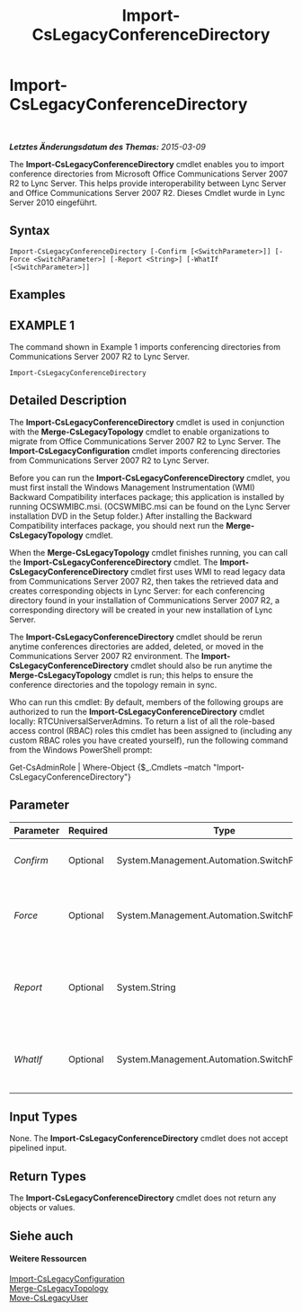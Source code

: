﻿---
title: Import-CsLegacyConferenceDirectory
TOCTitle: Import-CsLegacyConferenceDirectory
ms:assetid: 5ecb9bf9-cbce-48a6-966c-ecbdac59cb3a
ms:mtpsurl: https://technet.microsoft.com/de-de/library/Gg398418(v=OCS.15)
ms:contentKeyID: 49294149
ms.date: 05/19/2016
mtps_version: v=OCS.15
ms.translationtype: HT
---

# Import-CsLegacyConferenceDirectory

 

_**Letztes Änderungsdatum des Themas:** 2015-03-09_

The **Import-CsLegacyConferenceDirectory** cmdlet enables you to import conference directories from Microsoft Office Communications Server 2007 R2 to Lync Server. This helps provide interoperability between Lync Server and Office Communications Server 2007 R2. Dieses Cmdlet wurde in Lync Server 2010 eingeführt.

## Syntax

    Import-CsLegacyConferenceDirectory [-Confirm [<SwitchParameter>]] [-Force <SwitchParameter>] [-Report <String>] [-WhatIf [<SwitchParameter>]]

## Examples

## EXAMPLE 1

The command shown in Example 1 imports conferencing directories from Communications Server 2007 R2 to Lync Server.

    Import-CsLegacyConferenceDirectory

## Detailed Description

The **Import-CsLegacyConferenceDirectory** cmdlet is used in conjunction with the **Merge-CsLegacyTopology** cmdlet to enable organizations to migrate from Office Communications Server 2007 R2 to Lync Server. The **Import-CsLegacyConfiguration** cmdlet imports conferencing directories from Communications Server 2007 R2 to Lync Server.

Before you can run the **Import-CsLegacyConferenceDirectory** cmdlet, you must first install the Windows Management Instrumentation (WMI) Backward Compatibility interfaces package; this application is installed by running OCSWMIBC.msi. (OCSWMIBC.msi can be found on the Lync Server installation DVD in the Setup folder.) After installing the Backward Compatibility interfaces package, you should next run the **Merge-CsLegacyTopology** cmdlet.

When the **Merge-CsLegacyTopology** cmdlet finishes running, you can call the **Import-CsLegacyConferenceDirectory** cmdlet. The **Import-CsLegacyConferenceDirectory** cmdlet first uses WMI to read legacy data from Communications Server 2007 R2, then takes the retrieved data and creates corresponding objects in Lync Server: for each conferencing directory found in your installation of Communications Server 2007 R2, a corresponding directory will be created in your new installation of Lync Server.

The **Import-CsLegacyConferenceDirectory** cmdlet should be rerun anytime conferences directories are added, deleted, or moved in the Communications Server 2007 R2 environment. The **Import-CsLegacyConferenceDirectory** cmdlet should also be run anytime the **Merge-CsLegacyTopology** cmdlet is run; this helps to ensure the conference directories and the topology remain in sync.

Who can run this cmdlet: By default, members of the following groups are authorized to run the **Import-CsLegacyConferenceDirectory** cmdlet locally: RTCUniversalServerAdmins. To return a list of all the role-based access control (RBAC) roles this cmdlet has been assigned to (including any custom RBAC roles you have created yourself), run the following command from the Windows PowerShell prompt:

Get-CsAdminRole | Where-Object {$\_.Cmdlets –match "Import-CsLegacyConferenceDirectory"}

## Parameter


<table>
<colgroup>
<col style="width: 25%" />
<col style="width: 25%" />
<col style="width: 25%" />
<col style="width: 25%" />
</colgroup>
<thead>
<tr class="header">
<th>Parameter</th>
<th>Required</th>
<th>Type</th>
<th>Description</th>
</tr>
</thead>
<tbody>
<tr class="odd">
<td><p><em>Confirm</em></p></td>
<td><p>Optional</p></td>
<td><p>System.Management.Automation.SwitchParameter</p></td>
<td><p>Fordert Sie vor der Ausführung des Befehls zum Bestätigen auf.</p></td>
</tr>
<tr class="even">
<td><p><em>Force</em></p></td>
<td><p>Optional</p></td>
<td><p>System.Management.Automation.SwitchParameter</p></td>
<td><p>Suppresses the display of any non-fatal error message that might occur when running the command.</p></td>
</tr>
<tr class="odd">
<td><p><em>Report</em></p></td>
<td><p>Optional</p></td>
<td><p>System.String</p></td>
<td><p>Enables you to specify a file path for the log file created when the cmdlet runs. For example: -Report &quot;C:\Logs\ImportDirectories.html&quot;</p></td>
</tr>
<tr class="even">
<td><p><em>WhatIf</em></p></td>
<td><p>Optional</p></td>
<td><p>System.Management.Automation.SwitchParameter</p></td>
<td><p>Beschreibt die Auswirkungen einer Ausführung des Befehls, ohne den Befehl tatsächlich auszuführen.</p></td>
</tr>
</tbody>
</table>


## Input Types

None. The **Import-CsLegacyConferenceDirectory** cmdlet does not accept pipelined input.

## Return Types

The **Import-CsLegacyConferenceDirectory** cmdlet does not return any objects or values.

## Siehe auch

#### Weitere Ressourcen

[Import-CsLegacyConfiguration](import-cslegacyconfiguration.md)  
[Merge-CsLegacyTopology](merge-cslegacytopology.md)  
[Move-CsLegacyUser](move-cslegacyuser.md)

